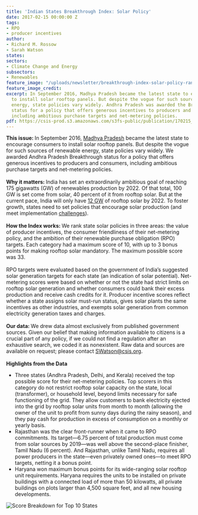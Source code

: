 ```yaml
---
title: 'Indian States Breakthrough Index: Solar Policy'
date: 2017-02-15 00:00:00 Z
tags:
- RPO
- producer incentives
author:
- Richard M. Rossow
- Sarah Watson
states:
sectors:
- Climate Change and Energy
subsectors:
- Renewables
feature_image: "/uploads/newsletter/breakthrough-index-solar-policy-ranking.jpg"
feature_image_credit: 
excerpt: In September 2016, Madhya Pradesh became the latest state to encourage consumers
  to install solar rooftop panels. But despite the vogue for such sources of renewable
  energy, state policies vary widely. Andhra Pradesh was awarded the Breakthrough
  status for a policy that offers generous incentives to producers and consumers,
  including ambitious purchase targets and net-metering policies.
pdf: https://csis-prod.s3.amazonaws.com/s3fs-public/publication/170215_Breakthrough_Index_3_Solar_Policy.pdf?8VNRP6Htx_iBu6hWwJg7mDPXPIRzMFKE
---
```


<strong>This issue: </strong>In September 2016, <a href="http://www.mprenewable.nic.in/Decentralized%20RE%20Policy%20in%20English%2024.09.2016.pdf">Madhya Pradesh</a> became the latest state to encourage consumers to install solar rooftop panels. But despite the vogue for such sources of renewable energy, state policies vary widely. We awarded Andhra Pradesh Breakthrough status for a policy that offers generous incentives to producers and consumers, including ambitious purchase targets and net-metering policies.<br>
<br>
<strong>Why it matters: </strong>India has set an extraordinarily ambitious goal of reaching 175 gigawatts (GW) of renewables production by 2022. Of that total, 100 GW is set come from solar, 40 percent of it from rooftop solar. But at the current pace, India will only have <a href="http://www.pv-tech.org/news/india-expected-to-reach-just-12gw-of-rooftop-solar-by-2022">12 GW</a> of rooftop solar by 2022. To foster growth, states need to set policies that encourage solar production (and meet implementation <a href="http://www.bridgetoindia.com/poor-implementation-net-metering-policies-poses-major-challenge-rooftop-solar/">challenges</a>).<br>
<br>
<strong>How the Index works: </strong>We rank state solar policies in three areas: the value of producer incentives, the consumer friendliness of their net-metering policy, and the ambition of their renewable purchase obligation (RPO) targets. Each category had a maximum score of 10, with up to 3 bonus points for making rooftop solar mandatory. The maximum possible score was 33.<br>
<br>
RPO targets were evaluated based on the government of India’s suggested solar generation targets for each state (an indication of solar potential). Net-metering scores were based on whether or not the state had strict limits on rooftop solar generation and whether consumers could bank their excess production and receive cash credits for it. Producer incentive scores reflect whether a state assigns solar must-run status, gives solar plants the same incentives as other industries, and exempts solar generation from common electricity generation taxes and charges.<br>
<br>
<strong>Our data: </strong>We drew data almost exclusively from published government sources. Given our belief that making information available to citizens is a crucial part of any policy, if we could not find a regulation after an exhaustive search, we coded it as nonexistent. Raw data and sources are available on request; please contact <a href="mailto:SWatson@csis.org">SWatson@csis.org</a>.<br>
<br>
<strong>Highlights from the Data</strong>

<ul>
	<li>Three states (Andhra Pradesh, Delhi, and Kerala) received the top possible score for their net-metering policies. Top scorers in this category do not restrict rooftop solar capacity on the state, local (transformer), or household level, beyond limits necessary for safe functioning of the grid. They allow customers to bank electricity ejected into the grid by rooftop solar units from month to month (allowing the owner of the unit to profit from sunny days during the rainy season), and they pay cash for production in excess of consumption on a monthly or yearly basis.</li>
	<li>Rajasthan was the clear front-runner when it came to RPO commitments. Its target—6.75 percent of total production must come from solar sources by 2019—was well above the second-place finisher, Tamil Nadu (6 percent). And Rajasthan, unlike Tamil Nadu, requires all power producers in the state—even privately owned ones—to meet RPO targets, netting it a bonus point.</li>
	<li>Haryana won maximum bonus points for its wide-ranging solar rooftop unit requirements. Haryana requires the units to be installed on private buildings with a connected load of more than 50 kilowatts, all private buildings on plots larger than 4,500 square feet, and all new housing developments.</li>
</ul>
<img alt="Score Breakdown for Top 10 States" src="https://csis-prod.s3.amazonaws.com/s3fs-public/170215_bt_index_2.jpg?I83lyLghjciN0N_VnNcqUY6WSjno14GI" typeof="foaf:Image">
